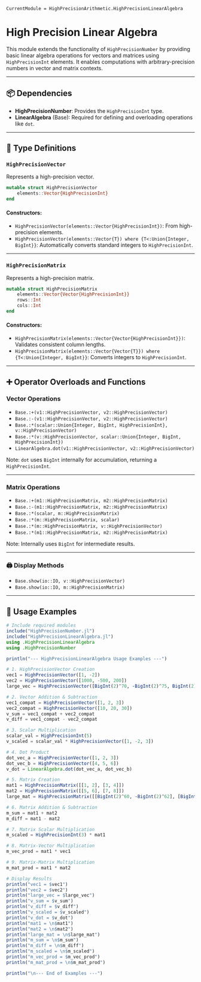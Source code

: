 ```@meta
CurrentModule = HighPrecisionArithmetic.HighPrecisionLinearAlgebra
```

# High Precision Linear Algebra

This module extends the functionality of `HighPrecisionNumber` by providing basic linear algebra operations for vectors and matrices using `HighPrecisionInt` elements. It enables computations with arbitrary-precision numbers in vector and matrix contexts.

---

## 📦 Dependencies

- **HighPrecisionNumber**: Provides the `HighPrecisionInt` type.
- **LinearAlgebra** (Base): Required for defining and overloading operations like `dot`.

---

## 🔧 Type Definitions

### `HighPrecisionVector`

Represents a high-precision vector.

```julia
mutable struct HighPrecisionVector
    elements::Vector{HighPrecisionInt}
end
```

#### Constructors:
- `HighPrecisionVector(elements::Vector{HighPrecisionInt})`: From high-precision elements.
- `HighPrecisionVector(elements::Vector{T}) where {T<:Union{Integer, BigInt}}`: Automatically converts standard integers to `HighPrecisionInt`.

---

### `HighPrecisionMatrix`

Represents a high-precision matrix.

```julia
mutable struct HighPrecisionMatrix
    elements::Vector{Vector{HighPrecisionInt}}
    rows::Int
    cols::Int
end
```

#### Constructors:
- `HighPrecisionMatrix(elements::Vector{Vector{HighPrecisionInt}})`: Validates consistent column lengths.
- `HighPrecisionMatrix(elements::Vector{Vector{T}}) where {T<:Union{Integer, BigInt}}`: Converts integers to `HighPrecisionInt`.

---

## ➕ Operator Overloads and Functions

### Vector Operations

- `Base.:+(v1::HighPrecisionVector, v2::HighPrecisionVector)`
- `Base.:-(v1::HighPrecisionVector, v2::HighPrecisionVector)`
- `Base.:*(scalar::Union{Integer, BigInt, HighPrecisionInt}, v::HighPrecisionVector)`
- `Base.:*(v::HighPrecisionVector, scalar::Union{Integer, BigInt, HighPrecisionInt})`
- `LinearAlgebra.dot(v1::HighPrecisionVector, v2::HighPrecisionVector)`

Note: `dot` uses `BigInt` internally for accumulation, returning a `HighPrecisionInt`.

---

### Matrix Operations

- `Base.:+(m1::HighPrecisionMatrix, m2::HighPrecisionMatrix)`
- `Base.:-(m1::HighPrecisionMatrix, m2::HighPrecisionMatrix)`
- `Base.:*(scalar, m::HighPrecisionMatrix)`
- `Base.:*(m::HighPrecisionMatrix, scalar)`
- `Base.:*(m::HighPrecisionMatrix, v::HighPrecisionVector)`
- `Base.:*(m1::HighPrecisionMatrix, m2::HighPrecisionMatrix)`

Note: Internally uses `BigInt` for intermediate results.

---

### 🖨️ Display Methods

- `Base.show(io::IO, v::HighPrecisionVector)`
- `Base.show(io::IO, m::HighPrecisionMatrix)`

---

## 🧪 Usage Examples

```julia
# Include required modules
include("HighPrecisionNumber.jl")
include("HighPrecisionLinearAlgebra.jl")
using .HighPrecisionLinearAlgebra
using .HighPrecisionNumber

println("--- HighPrecisionLinearAlgebra Usage Examples ---")

# 1. HighPrecisionVector Creation
vec1 = HighPrecisionVector([1, -2])
vec2 = HighPrecisionVector([1000, -500, 200])
large_vec = HighPrecisionVector([BigInt(2)^70, -BigInt(2)^75, BigInt(2)^80])

# 2. Vector Addition & Subtraction
vec1_compat = HighPrecisionVector([1, 2, 3])
vec2_compat = HighPrecisionVector([10, 20, 30])
v_sum = vec1_compat + vec2_compat
v_diff = vec1_compat - vec2_compat

# 3. Scalar Multiplication
scalar_val = HighPrecisionInt(5)
v_scaled = scalar_val * HighPrecisionVector([1, -2, 3])

# 4. Dot Product
dot_vec_a = HighPrecisionVector([1, 2, 3])
dot_vec_b = HighPrecisionVector([4, 5, 6])
v_dot = LinearAlgebra.dot(dot_vec_a, dot_vec_b)

# 5. Matrix Creation
mat1 = HighPrecisionMatrix([[1, 2], [3, 4]])
mat2 = HighPrecisionMatrix([[5, 6], [7, 8]])
large_mat = HighPrecisionMatrix([[BigInt(2)^60, -BigInt(2)^62], [BigInt(2)^65, BigInt(2)^67]])

# 6. Matrix Addition & Subtraction
m_sum = mat1 + mat2
m_diff = mat1 - mat2

# 7. Matrix Scalar Multiplication
m_scaled = HighPrecisionInt(3) * mat1

# 8. Matrix-Vector Multiplication
m_vec_prod = mat1 * vec1

# 9. Matrix-Matrix Multiplication
m_mat_prod = mat1 * mat2

# Display Results
println("vec1 = $vec1")
println("vec2 = $vec2")
println("large_vec = $large_vec")
println("v_sum = $v_sum")
println("v_diff = $v_diff")
println("v_scaled = $v_scaled")
println("v_dot = $v_dot")
println("mat1 = \n$mat1")
println("mat2 = \n$mat2")
println("large_mat = \n$large_mat")
println("m_sum = \n$m_sum")
println("m_diff = \n$m_diff")
println("m_scaled = \n$m_scaled")
println("m_vec_prod = $m_vec_prod")
println("m_mat_prod = \n$m_mat_prod")

println("\n--- End of Examples ---")
```